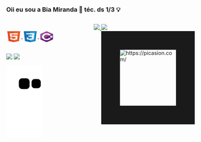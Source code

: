  ### Oii eu sou a Bia Miranda 🐉 téc. ds 1/3 💡

##

<div align="center">
  <a href="https://github.com/bia-miranda">
  <img height="130em" src="https://github-readme-stats.vercel.app/api?username=bia-miranda&show_icons=true&theme=dracula&include_all_commits=true&count_private=true"/>
  <img height="130em" src="https://github-readme-stats.vercel.app/api/top-langs/?username=bia-miranda&layout=compact&langs_count=7&theme=dracula"/>
</div>

  <div>
  <img align="center" alt="Bia-HTML" height="30" width="40" src="https://raw.githubusercontent.com/devicons/devicon/master/icons/html5/html5-original.svg">
  <img align="center" alt="Bia-CSS" height="30" width="40" src="https://raw.githubusercontent.com/devicons/devicon/master/icons/css3/css3-original.svg">
  <img align="center" alt="Biaa-Csharp" height="30" width="40" src="https://raw.githubusercontent.com/devicons/devicon/master/icons/csharp/csharp-original.svg">
  <a href="https://picasion.com/"><img src="https://i.picasion.com/pic92/a0e6d7699341d27daf020ac7dcb28e5d.gif" width="150" height="150" border="50" img align="right" alt="https://picasion.com/" /></a><br /><a href="https://picasion.com/"></a>

##

 <a href="https://instagram.com/bia_miran" target="_blank"><img src="https://img.shields.io/badge/-Instagram-%23E4405F?style=for-the-badge&logo=instagram&logoColor=white" target="_blank"></a>
 <a href="https://www.linkedin.com/in/beatriz-miranda-120b121b0" target="_blank"><img src="https://img.shields.io/badge/-LinkedIn-%230077B5?style=for-the-badge&logo=linkedin&logoColor=white" target="_blank"></a>

  ![Snake animation](https://github.com/bia-miranda/bia-miranda/blob/output/github-contribution-grid-snake.svg)
